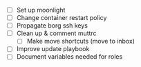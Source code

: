 - [ ] Set up moonlight
- [ ] Change container restart policy
- [ ] Propagate borg ssh keys
- [ ] Clean up & comment muttrc
    - [ ] Make move shortcuts (move to inbox)
- [ ] Improve update playbook
- [ ] Document variables needed for roles
